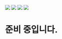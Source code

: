[![](https://img.shields.io/badge/KMLA_Online-Doodles-black?longCache=true&style=for-the-badge)](../README.md)
[![](https://img.shields.io/badge/KMLA_Online-Logos-red?longCache=true&style=for-the-badge)](../docs/logos.md)
[![](https://img.shields.io/badge/KMLA_Online-Banners-blue?longCache=true&style=for-the-badge)](../docs/banners.md)
[![](https://img.shields.io/badge/KMLA_Online-Components-green?longCache=true&style=for-the-badge)](../docs/components.md)

# 준비 중입니다.
